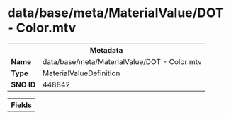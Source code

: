 <h1>data/base/meta/MaterialValue/DOT - Color.mtv</h1><table><tr><th colspan="100%">Metadata</th></tr><tr><td><b>Name</b></td><td>data/base/meta/MaterialValue/DOT - Color.mtv</td></tr><tr><td><b>Type</b></td><td>MaterialValueDefinition</td></tr><tr><td><b>SNO ID</b></td><td>448842</td></tr></table>

<table><tr><th colspan="100%">Fields</th></tr></table>

